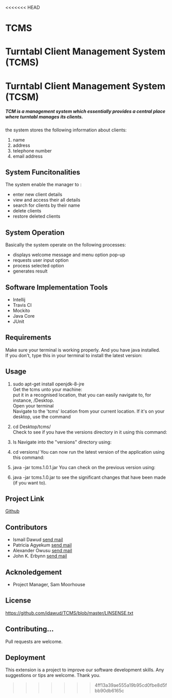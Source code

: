 <<<<<<< HEAD
# TCMS
Turntabl Client Management System (TCMS)
=======
# Turntabl Client Management System (TCSM)
##### TCM is a management system which essentially provides a central place where turntabl manages its clients.
the system stores the following information about clients:
1. name 
2. address
3. telephone number 
4. email address


## System Funcitonalities
The system enable the manager to :
- enter new client details
- view and access their all details 
- search for clients by their name
- delete clients 
- restore deleted clients

## System Operation
Basically the system operate on the following processes:
- displays welcome message and menu option pop-up
- requests user input option
- process selected option
- generates result

## Software Implementation Tools
- Intellij 
- Travis CI
- Mockito
- Java Core
- JUnit

## Requirements
Make sure your terminal is working properly.
And you have java installed. <br> 
If you don't, type this in your terminal to install the latest version: 

## Usage
1. sudo apt-get install openjdk-8-jre <br>
Get the tcms unto your machine: <br>
put it in a recognised location, that you can easily navigate to, for instance, /Desktop.<br> 
Open your terminal<br>
Navigate to the 'tcms' location from your current location. If it's on your desktop, use the command

2. cd Desktop/tcms/ <br>
Check to see if you have the versions directory in it using this command:

3. ls
Navigate into the "versions" directory using:

4. cd versions/
You can now run the latest version of the application using this command:

5. java -jar tcms.1.0.1.jar 
You can check on the previous version using:

6.  java -jar tcms.1.0.jar
to see the significant changes that have been made (if you want to).


## Project Link
[Github](dawud.ismail@turntabl.io) 


## Contributors
- Ismail Dawud [send mail](dawud.ismail@turntabl.io) 
- Patricia Agyekum [send mail](patricia.agyekum@turntabl.io) 
- Alexander Owusu [send mail](alex.owusu@turntabl.io) 
- John K. Erbynn [send mail](john.erbynn@turntabl.io) 


## Acknoledgement
   - Project Manager, Sam Moorhouse
   
## License
https://github.com/idawud/TCMS/blob/master/LINSENSE.txt

## Contributing...
Pull requests are welcome.

## Deployment 
This extension is a project to improve our software development skills. Any suggestions or tips are welcome.
Thank you.

>>>>>>> 4ff13a39ae555a19b95cd0fbe8d5fbb90db6165c
